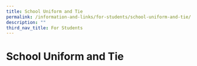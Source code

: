 ```yaml
---
title: School Uniform and Tie
permalink: /information-and-links/for-students/school-uniform-and-tie/
description: ""
third_nav_title: For Students
---
```

School Uniform and Tie
======================